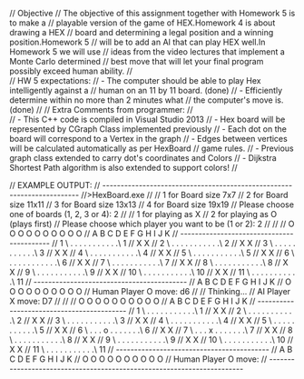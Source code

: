 // Objective
// The objective of this assignment together with Homework 5  is to make a 
// playable version of the game of HEX.Homework 4 is about drawing a HEX 
// board and determining a legal position and a winning position.Homework 5 
// will be to add an AI that can play HEX well.In Homework 5 we will use 
// ideas from the video lectures that implement a Monte Carlo determined 
// best move that will let your final program possibly exceed human ability.
//	
// HW 5 expectations:
//   - The computer should be able to play Hex intelligently against a 
//     human on an 11 by 11 board. (done)
//   - Efficiently determine within no more than 2 minutes what 
//     the computer's move is. (done)
// 
// Extra Comments from programmer:
//  
//   - This C++ code is compiled in Visual Studio 2013
//   - Hex board will be represented by CGraph Class implemented previously
//   - Each dot on the board will correspond to a Vertex in the graph
//   - Edges between vertices will be calculated automatically as per HexBoard
//     game rules.
//   - Previous graph class extended to carry dot's coordinates and Colors
//   - Dijkstra Shortest Path algorithm is also extended to support colors!
//     


// EXAMPLE OUTPUT:
// -----------------------------------------------------------------------
//>HexBoard.exe
//
//   1 for Board size 7x7
//   2 for Board size 11x11
//   3 for Board size 13x13
//   4 for Board size 19x19
// Please choose one of boards (1, 2, 3 or 4): 2
//
//   1 for playing as X
//   2 for playing as O (plays first)
// Please choose which player you want to be (1 or 2): 2
//
//
//         O   O   O   O   O   O   O   O   O   O
//       A   B   C   D   E   F   G   H   I   J   K
//       ------------------------------------------
//     1 \ .   .   .   .   .   .   .   .   .   .   .\ 1
//   X                                                    X
//       2 \ .   .   .   .   .   .   .   .   .   .   .\ 2
//     X                                                    X
//         3 \ .   .   .   .   .   .   .   .   .   .   .\ 3
//       X                                                    X
//           4 \ .   .   .   .   .   .   .   .   .   .   .\ 4
//         X                                                    X
//             5 \ .   .   .   .   .   .   .   .   .   .   .\ 5
//           X                                                    X
//               6 \ .   .   .   .   .   .   .   .   .   .   .\ 6
//             X                                                    X
//                 7 \ .   .   .   .   .   .   .   .   .   .   .\ 7
//               X                                                    X
//                   8 \ .   .   .   .   .   .   .   .   .   .   .\ 8
//                 X                                                    X
//                     9 \ .   .   .   .   .   .   .   .   .   .   .\ 9
//                   X                                                    X
//                      10 \ .   .   .   .   .   .   .   .   .   .   .\ 10
//                     X                                                    X
//                        11 \ .   .   .   .   .   .   .   .   .   .   .\ 11
//                             ------------------------------------------
//                               A   B   C   D   E   F   G   H   I   J   K
//                                 O   O   O   O   O   O   O   O   O   O
// Human Player O move: d6
//
// Thinking...
// AI Player X move: D7
//
//
//         O   O   O   O   O   O   O   O   O   O
//       A   B   C   D   E   F   G   H   I   J   K
//       ------------------------------------------
//     1 \ .   .   .   .   .   .   .   .   .   .   .\ 1
//   X                                                    X
//       2 \ .   .   .   .   .   .   .   .   .   .   .\ 2
//     X                                                    X
//         3 \ .   .   .   .   .   .   .   .   .   .   .\ 3
//       X                                                    X
//           4 \ .   .   .   .   .   .   .   .   .   .   .\ 4
//         X                                                    X
//             5 \ .   .   .   .   .   .   .   .   .   .   .\ 5
//           X                                                    X
//               6 \ .   .   .   o   .   .   .   .   .   .   .\ 6
//             X                                                    X
//                 7 \ .   .   .   x   .   .   .   .   .   .   .\ 7
//               X                                                    X
//                   8 \ .   .   .   .   .   .   .   .   .   .   .\ 8
//                 X                                                    X
//                     9 \ .   .   .   .   .   .   .   .   .   .   .\ 9
//                   X                                                    X
//                      10 \ .   .   .   .   .   .   .   .   .   .   .\ 10
//                     X                                                    X
//                        11 \ .   .   .   .   .   .   .   .   .   .   .\ 11
//                             ------------------------------------------
//                               A   B   C   D   E   F   G   H   I   J   K
//                                 O   O   O   O   O   O   O   O   O   O
// Human Player O move:
// -----------------------------------------------------------------------